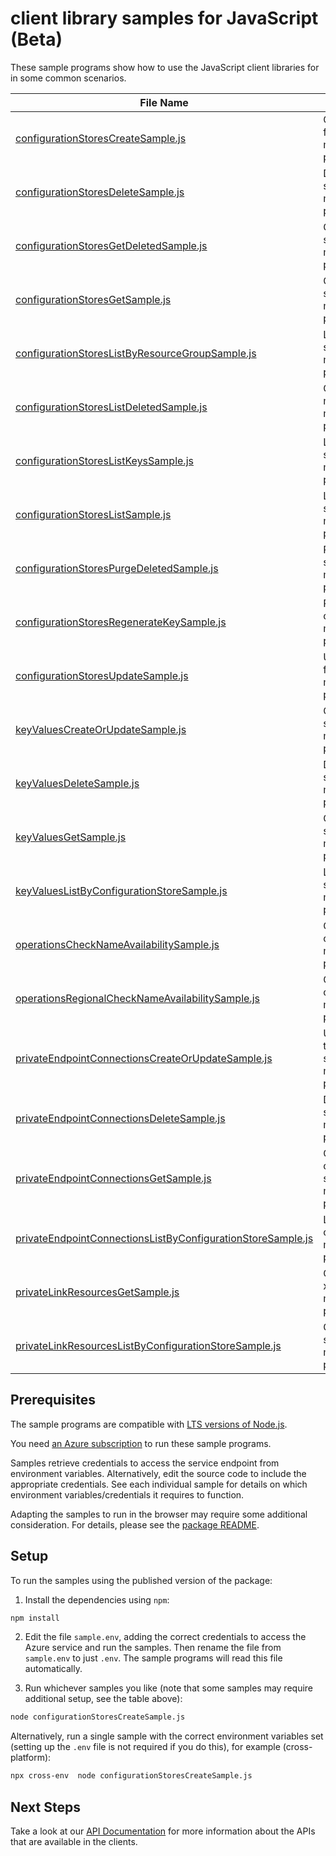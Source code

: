 # client library samples for JavaScript (Beta)

These sample programs show how to use the JavaScript client libraries for in some common scenarios.

| **File Name**                                                                                                           | **Description**                                                                                                                                                                                                                                                                                   |
| ----------------------------------------------------------------------------------------------------------------------- | ------------------------------------------------------------------------------------------------------------------------------------------------------------------------------------------------------------------------------------------------------------------------------------------------- |
| [configurationStoresCreateSample.js][configurationstorescreatesample]                                                   | Creates a configuration store with the specified parameters. x-ms-original-file: specification/appconfiguration/resource-manager/Microsoft.AppConfiguration/preview/2021-10-01-preview/examples/ConfigurationStoresCreate.json                                                                    |
| [configurationStoresDeleteSample.js][configurationstoresdeletesample]                                                   | Deletes a configuration store. x-ms-original-file: specification/appconfiguration/resource-manager/Microsoft.AppConfiguration/preview/2021-10-01-preview/examples/ConfigurationStoresDelete.json                                                                                                  |
| [configurationStoresGetDeletedSample.js][configurationstoresgetdeletedsample]                                           | Gets a deleted Azure app configuration store. x-ms-original-file: specification/appconfiguration/resource-manager/Microsoft.AppConfiguration/preview/2021-10-01-preview/examples/DeletedConfigurationStoresGet.json                                                                               |
| [configurationStoresGetSample.js][configurationstoresgetsample]                                                         | Gets the properties of the specified configuration store. x-ms-original-file: specification/appconfiguration/resource-manager/Microsoft.AppConfiguration/preview/2021-10-01-preview/examples/ConfigurationStoresGet.json                                                                          |
| [configurationStoresListByResourceGroupSample.js][configurationstoreslistbyresourcegroupsample]                         | Lists the configuration stores for a given resource group. x-ms-original-file: specification/appconfiguration/resource-manager/Microsoft.AppConfiguration/preview/2021-10-01-preview/examples/ConfigurationStoresListByResourceGroup.json                                                         |
| [configurationStoresListDeletedSample.js][configurationstoreslistdeletedsample]                                         | Gets information about the deleted configuration stores in a subscription. x-ms-original-file: specification/appconfiguration/resource-manager/Microsoft.AppConfiguration/preview/2021-10-01-preview/examples/DeletedConfigurationStoresList.json                                                 |
| [configurationStoresListKeysSample.js][configurationstoreslistkeyssample]                                               | Lists the access key for the specified configuration store. x-ms-original-file: specification/appconfiguration/resource-manager/Microsoft.AppConfiguration/preview/2021-10-01-preview/examples/ConfigurationStoresListKeys.json                                                                   |
| [configurationStoresListSample.js][configurationstoreslistsample]                                                       | Lists the configuration stores for a given subscription. x-ms-original-file: specification/appconfiguration/resource-manager/Microsoft.AppConfiguration/preview/2021-10-01-preview/examples/ConfigurationStoresList.json                                                                          |
| [configurationStoresPurgeDeletedSample.js][configurationstorespurgedeletedsample]                                       | Permanently deletes the specified configuration store. x-ms-original-file: specification/appconfiguration/resource-manager/Microsoft.AppConfiguration/preview/2021-10-01-preview/examples/DeletedConfigurationStoresPurge.json                                                                    |
| [configurationStoresRegenerateKeySample.js][configurationstoresregeneratekeysample]                                     | Regenerates an access key for the specified configuration store. x-ms-original-file: specification/appconfiguration/resource-manager/Microsoft.AppConfiguration/preview/2021-10-01-preview/examples/ConfigurationStoresRegenerateKey.json                                                         |
| [configurationStoresUpdateSample.js][configurationstoresupdatesample]                                                   | Updates a configuration store with the specified parameters. x-ms-original-file: specification/appconfiguration/resource-manager/Microsoft.AppConfiguration/preview/2021-10-01-preview/examples/ConfigurationStoresUpdate.json                                                                    |
| [keyValuesCreateOrUpdateSample.js][keyvaluescreateorupdatesample]                                                       | Creates a key-value. x-ms-original-file: specification/appconfiguration/resource-manager/Microsoft.AppConfiguration/preview/2021-10-01-preview/examples/ConfigurationStoresCreateKeyValue.json                                                                                                    |
| [keyValuesDeleteSample.js][keyvaluesdeletesample]                                                                       | Deletes a key-value. x-ms-original-file: specification/appconfiguration/resource-manager/Microsoft.AppConfiguration/preview/2021-10-01-preview/examples/ConfigurationStoresDeleteKeyValue.json                                                                                                    |
| [keyValuesGetSample.js][keyvaluesgetsample]                                                                             | Gets the properties of the specified key-value. x-ms-original-file: specification/appconfiguration/resource-manager/Microsoft.AppConfiguration/preview/2021-10-01-preview/examples/ConfigurationStoresGetKeyValue.json                                                                            |
| [keyValuesListByConfigurationStoreSample.js][keyvalueslistbyconfigurationstoresample]                                   | Lists the key-values for a given configuration store. x-ms-original-file: specification/appconfiguration/resource-manager/Microsoft.AppConfiguration/preview/2021-10-01-preview/examples/ConfigurationStoresListKeyValues.json                                                                    |
| [operationsCheckNameAvailabilitySample.js][operationschecknameavailabilitysample]                                       | Checks whether the configuration store name is available for use. x-ms-original-file: specification/appconfiguration/resource-manager/Microsoft.AppConfiguration/preview/2021-10-01-preview/examples/CheckNameAvailable.json                                                                      |
| [operationsRegionalCheckNameAvailabilitySample.js][operationsregionalchecknameavailabilitysample]                       | Checks whether the configuration store name is available for use. x-ms-original-file: specification/appconfiguration/resource-manager/Microsoft.AppConfiguration/preview/2021-10-01-preview/examples/RegionalCheckNameAvailable.json                                                              |
| [privateEndpointConnectionsCreateOrUpdateSample.js][privateendpointconnectionscreateorupdatesample]                     | Update the state of the specified private endpoint connection associated with the configuration store. x-ms-original-file: specification/appconfiguration/resource-manager/Microsoft.AppConfiguration/preview/2021-10-01-preview/examples/ConfigurationStoresCreatePrivateEndpointConnection.json |
| [privateEndpointConnectionsDeleteSample.js][privateendpointconnectionsdeletesample]                                     | Deletes a private endpoint connection. x-ms-original-file: specification/appconfiguration/resource-manager/Microsoft.AppConfiguration/preview/2021-10-01-preview/examples/ConfigurationStoresDeletePrivateEndpointConnection.json                                                                 |
| [privateEndpointConnectionsGetSample.js][privateendpointconnectionsgetsample]                                           | Gets the specified private endpoint connection associated with the configuration store. x-ms-original-file: specification/appconfiguration/resource-manager/Microsoft.AppConfiguration/preview/2021-10-01-preview/examples/ConfigurationStoresGetPrivateEndpointConnection.json                   |
| [privateEndpointConnectionsListByConfigurationStoreSample.js][privateendpointconnectionslistbyconfigurationstoresample] | Lists all private endpoint connections for a configuration store. x-ms-original-file: specification/appconfiguration/resource-manager/Microsoft.AppConfiguration/preview/2021-10-01-preview/examples/ConfigurationStoresListPrivateEndpointConnections.json                                       |
| [privateLinkResourcesGetSample.js][privatelinkresourcesgetsample]                                                       | Gets a private link resource that need to be created for a configuration store. x-ms-original-file: specification/appconfiguration/resource-manager/Microsoft.AppConfiguration/preview/2021-10-01-preview/examples/PrivateLinkResourceGet.json                                                    |
| [privateLinkResourcesListByConfigurationStoreSample.js][privatelinkresourceslistbyconfigurationstoresample]             | Gets the private link resources that need to be created for a configuration store. x-ms-original-file: specification/appconfiguration/resource-manager/Microsoft.AppConfiguration/preview/2021-10-01-preview/examples/PrivateLinkResourcesListByConfigurationStore.json                           |

## Prerequisites

The sample programs are compatible with [LTS versions of Node.js](https://nodejs.org/about/releases/).

You need [an Azure subscription][freesub] to run these sample programs.

Samples retrieve credentials to access the service endpoint from environment variables. Alternatively, edit the source code to include the appropriate credentials. See each individual sample for details on which environment variables/credentials it requires to function.

Adapting the samples to run in the browser may require some additional consideration. For details, please see the [package README][package].

## Setup

To run the samples using the published version of the package:

1. Install the dependencies using `npm`:

```bash
npm install
```

2. Edit the file `sample.env`, adding the correct credentials to access the Azure service and run the samples. Then rename the file from `sample.env` to just `.env`. The sample programs will read this file automatically.

3. Run whichever samples you like (note that some samples may require additional setup, see the table above):

```bash
node configurationStoresCreateSample.js
```

Alternatively, run a single sample with the correct environment variables set (setting up the `.env` file is not required if you do this), for example (cross-platform):

```bash
npx cross-env  node configurationStoresCreateSample.js
```

## Next Steps

Take a look at our [API Documentation][apiref] for more information about the APIs that are available in the clients.

[configurationstorescreatesample]: https://github.com/Azure/azure-sdk-for-js/blob/main/sdk/appconfiguration/arm-appconfiguration/samples/v3-beta/javascript/configurationStoresCreateSample.js
[configurationstoresdeletesample]: https://github.com/Azure/azure-sdk-for-js/blob/main/sdk/appconfiguration/arm-appconfiguration/samples/v3-beta/javascript/configurationStoresDeleteSample.js
[configurationstoresgetdeletedsample]: https://github.com/Azure/azure-sdk-for-js/blob/main/sdk/appconfiguration/arm-appconfiguration/samples/v3-beta/javascript/configurationStoresGetDeletedSample.js
[configurationstoresgetsample]: https://github.com/Azure/azure-sdk-for-js/blob/main/sdk/appconfiguration/arm-appconfiguration/samples/v3-beta/javascript/configurationStoresGetSample.js
[configurationstoreslistbyresourcegroupsample]: https://github.com/Azure/azure-sdk-for-js/blob/main/sdk/appconfiguration/arm-appconfiguration/samples/v3-beta/javascript/configurationStoresListByResourceGroupSample.js
[configurationstoreslistdeletedsample]: https://github.com/Azure/azure-sdk-for-js/blob/main/sdk/appconfiguration/arm-appconfiguration/samples/v3-beta/javascript/configurationStoresListDeletedSample.js
[configurationstoreslistkeyssample]: https://github.com/Azure/azure-sdk-for-js/blob/main/sdk/appconfiguration/arm-appconfiguration/samples/v3-beta/javascript/configurationStoresListKeysSample.js
[configurationstoreslistsample]: https://github.com/Azure/azure-sdk-for-js/blob/main/sdk/appconfiguration/arm-appconfiguration/samples/v3-beta/javascript/configurationStoresListSample.js
[configurationstorespurgedeletedsample]: https://github.com/Azure/azure-sdk-for-js/blob/main/sdk/appconfiguration/arm-appconfiguration/samples/v3-beta/javascript/configurationStoresPurgeDeletedSample.js
[configurationstoresregeneratekeysample]: https://github.com/Azure/azure-sdk-for-js/blob/main/sdk/appconfiguration/arm-appconfiguration/samples/v3-beta/javascript/configurationStoresRegenerateKeySample.js
[configurationstoresupdatesample]: https://github.com/Azure/azure-sdk-for-js/blob/main/sdk/appconfiguration/arm-appconfiguration/samples/v3-beta/javascript/configurationStoresUpdateSample.js
[keyvaluescreateorupdatesample]: https://github.com/Azure/azure-sdk-for-js/blob/main/sdk/appconfiguration/arm-appconfiguration/samples/v3-beta/javascript/keyValuesCreateOrUpdateSample.js
[keyvaluesdeletesample]: https://github.com/Azure/azure-sdk-for-js/blob/main/sdk/appconfiguration/arm-appconfiguration/samples/v3-beta/javascript/keyValuesDeleteSample.js
[keyvaluesgetsample]: https://github.com/Azure/azure-sdk-for-js/blob/main/sdk/appconfiguration/arm-appconfiguration/samples/v3-beta/javascript/keyValuesGetSample.js
[keyvalueslistbyconfigurationstoresample]: https://github.com/Azure/azure-sdk-for-js/blob/main/sdk/appconfiguration/arm-appconfiguration/samples/v3-beta/javascript/keyValuesListByConfigurationStoreSample.js
[operationschecknameavailabilitysample]: https://github.com/Azure/azure-sdk-for-js/blob/main/sdk/appconfiguration/arm-appconfiguration/samples/v3-beta/javascript/operationsCheckNameAvailabilitySample.js
[operationsregionalchecknameavailabilitysample]: https://github.com/Azure/azure-sdk-for-js/blob/main/sdk/appconfiguration/arm-appconfiguration/samples/v3-beta/javascript/operationsRegionalCheckNameAvailabilitySample.js
[privateendpointconnectionscreateorupdatesample]: https://github.com/Azure/azure-sdk-for-js/blob/main/sdk/appconfiguration/arm-appconfiguration/samples/v3-beta/javascript/privateEndpointConnectionsCreateOrUpdateSample.js
[privateendpointconnectionsdeletesample]: https://github.com/Azure/azure-sdk-for-js/blob/main/sdk/appconfiguration/arm-appconfiguration/samples/v3-beta/javascript/privateEndpointConnectionsDeleteSample.js
[privateendpointconnectionsgetsample]: https://github.com/Azure/azure-sdk-for-js/blob/main/sdk/appconfiguration/arm-appconfiguration/samples/v3-beta/javascript/privateEndpointConnectionsGetSample.js
[privateendpointconnectionslistbyconfigurationstoresample]: https://github.com/Azure/azure-sdk-for-js/blob/main/sdk/appconfiguration/arm-appconfiguration/samples/v3-beta/javascript/privateEndpointConnectionsListByConfigurationStoreSample.js
[privatelinkresourcesgetsample]: https://github.com/Azure/azure-sdk-for-js/blob/main/sdk/appconfiguration/arm-appconfiguration/samples/v3-beta/javascript/privateLinkResourcesGetSample.js
[privatelinkresourceslistbyconfigurationstoresample]: https://github.com/Azure/azure-sdk-for-js/blob/main/sdk/appconfiguration/arm-appconfiguration/samples/v3-beta/javascript/privateLinkResourcesListByConfigurationStoreSample.js
[apiref]: https://docs.microsoft.com/javascript/api/@azure/arm-appconfiguration?view=azure-node-preview
[freesub]: https://azure.microsoft.com/free/
[package]: https://github.com/Azure/azure-sdk-for-js/tree/main/sdk/appconfiguration/arm-appconfiguration/README.md
